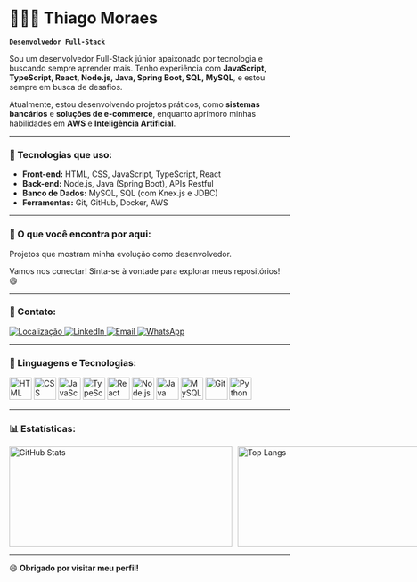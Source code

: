 # 👩🏻‍💻 Thiago Moraes

**`Desenvolvedor Full-Stack`**

Sou um desenvolvedor Full-Stack júnior apaixonado por tecnologia e buscando sempre aprender mais. Tenho experiência com **JavaScript, TypeScript, React, Node.js, Java, Spring Boot, SQL, MySQL**, e estou sempre em busca de desafios.

Atualmente, estou desenvolvendo projetos práticos, como **sistemas bancários** e **soluções de e-commerce**, enquanto aprimoro minhas habilidades em **AWS** e **Inteligência Artificial**.

---

### 🔧 Tecnologias que uso:

- **Front-end:** HTML, CSS, JavaScript, TypeScript, React  
- **Back-end:** Node.js, Java (Spring Boot), APIs Restful  
- **Banco de Dados:** MySQL, SQL (com Knex.js e JDBC)  
- **Ferramentas:** Git, GitHub, Docker, AWS  

---

### 🚀 O que você encontra por aqui:

Projetos que mostram minha evolução como desenvolvedor.

Vamos nos conectar! Sinta-se à vontade para explorar meus repositórios! 😄

---

### 📌 Contato:

<p align="left">
  <a href="https://www.google.com/maps/place/Teresópolis,+RJ" target="_blank">
    <img src="https://img.shields.io/badge/Localização-Teresópolis%2C%20RJ%2C%20Brasil-blue?style=for-the-badge&logo=google-maps&logoColor=white" alt="Localização">
  </a>
  <a href="https://www.linkedin.com/in/seu-usuario" target="_blank">
    <img src="https://img.shields.io/badge/LinkedIn-0077B5?style=for-the-badge&logo=linkedin&logoColor=white" alt="LinkedIn">
  </a>
  <a href="mailto:thiagomottamoraes@gmail.com" target="_blank">
    <img src="https://img.shields.io/badge/Email-D14836?style=for-the-badge&logo=gmail&logoColor=white" alt="Email">
  </a>
  <a href="https://wa.me/+5521991446493" target="_blank">
    <img src="https://img.shields.io/badge/WhatsApp-25D366?style=for-the-badge&logo=whatsapp&logoColor=white" alt="WhatsApp">
  </a>
</p>

---

### 🤖 Linguagens e Tecnologias:

<p>
  <img src="https://cdn.jsdelivr.net/gh/devicons/devicon@latest/icons/html5/html5-original.svg" title="HTML" width="40"/>
  <img src="https://cdn.jsdelivr.net/gh/devicons/devicon@latest/icons/css3/css3-original.svg" title="CSS" width="40"/>
  <img src="https://cdn.jsdelivr.net/gh/devicons/devicon@latest/icons/javascript/javascript-original.svg" title="JavaScript" width="40"/>
  <img src="https://cdn.jsdelivr.net/gh/devicons/devicon@latest/icons/typescript/typescript-original.svg" title="TypeScript" width="40"/>
  <img src="https://cdn.jsdelivr.net/gh/devicons/devicon@latest/icons/react/react-original.svg" title="React" width="40"/>
  <img src="https://cdn.jsdelivr.net/gh/devicons/devicon@latest/icons/nodejs/nodejs-original.svg" title="Node.js" width="40"/>
  <img src="https://cdn.jsdelivr.net/gh/devicons/devicon@latest/icons/java/java-original.svg" title="Java" width="40"/>
  <img src="https://cdn.jsdelivr.net/gh/devicons/devicon@latest/icons/mysql/mysql-original.svg" title="MySQL" width="40"/>
  <img src="https://cdn.jsdelivr.net/gh/devicons/devicon@latest/icons/git/git-original.svg" title="Git" width="40"/>
  <img src="https://cdn.jsdelivr.net/gh/devicons/devicon@latest/icons/python/python-original.svg" title="Python" width="40"/>
</p>

---

### 📊 Estatísticas:

<div style="display: flex; align-items: center; gap: 10px;">
  <img alt="GitHub Stats" height="180" width="400" src="https://github-readme-stats.vercel.app/api?username=ThiagoMoraes97&show_icons=true&theme=tokyonight&include_all_commits=true&locale=pt-br"/>

  <img alt="Top Langs" height="180" width="350" src="https://github-readme-stats.vercel.app/api/top-langs/?username=ThiagoMoraes97&theme=tokyonight&layout=compact&custom_title=Tecnologias&langs_count=9"/>
</div>

---

😄 **Obrigado por visitar meu perfil!**
